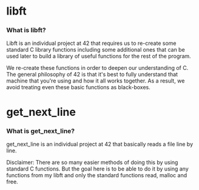 # libft

<h3>What is libft?</h3>
Libft is an individual project at 42 that requires us to re-create some standard C library functions including some additional ones that can be used later to build a library of useful functions for the rest of the program.

We re-create these functions in order to deepen our understanding of C. The general philosophy of 42 is that it's best to fully understand that machine that you're using and how it all works together. As a result, we avoid treating even these basic functions as black-boxes.

# get_next_line

<h3>What is get_next_line?</h3>

get_next_line is an individual project at 42 that basically reads a file line by line.

Disclaimer: There are so many easier methods of doing this by using standard C functions. But the goal here is to be able to do it by using any functions from my libft and only the standard functions read, malloc and free.
